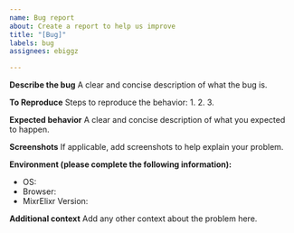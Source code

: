 ```yaml
---
name: Bug report
about: Create a report to help us improve
title: "[Bug]"
labels: bug
assignees: ebiggz

---
```


**Describe the bug**
A clear and concise description of what the bug is.

**To Reproduce**
Steps to reproduce the behavior:
1. 
2. 
3. 

**Expected behavior**
A clear and concise description of what you expected to happen.

**Screenshots**
If applicable, add screenshots to help explain your problem.

**Environment (please complete the following information):**
 - OS: 
 - Browser:
 - MixrElixr Version:

**Additional context**
Add any other context about the problem here.
